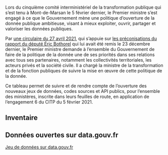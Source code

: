---
---

Lors du cinquième comité interministériel de la transformation publique qui s’est tenu à Mont-de-Marsan le 5 février dernier, le Premier ministre s’est engagé à ce que le Gouvernement mène une politique d’ouverture de la donnée publique ambitieuse, visant à mieux exploiter, ouvrir, partager et valoriser les données publiques.

Par [une circulaire du 27 avril 2021](https://www.legifrance.gouv.fr/circulaire/id/45162?dateSignature=&init=true&page=1&query=*&searchField=ALL&tab_selection=circ), qui s’appuie sur [les préconisations du rapport du député Éric Bothorel](https://www.mission-open-data.fr/uploads/decidim/attachment/file/36/Mission_Bothorel_Rapport.pdf) qui lui avait été remis le 23 décembre dernier, le Premier ministre demande à l’ensemble du Gouvernement de faire de la politique de la donnée une de ses priorités dans ses relations avec tous ses partenaires, notamment les collectivités territoriales, les acteurs privés et la société civile. Il a chargé la ministre de la transformation et de la fonction publiques de suivre la mise en œuvre de cette politique de la donnée.

Ce tableau permet de suivre et de rendre compte de l’ouverture des nouveaux jeux de données, codes sources et API publics, pour l’ensemble des ministères, inscrite dans leurs feuilles de route, en application de l’engagement 6 du CITP du 5 février 2021.

## Inventaire

<InventoryBase />

## Données ouvertes sur data.gouv.fr

[Jeu de données sur data.gouv.fr](https://www.data.gouv.fr/fr/datasets/tableau-de-suivi-des-ouvertures-de-donnees-codes-sources-et-api-publics)
